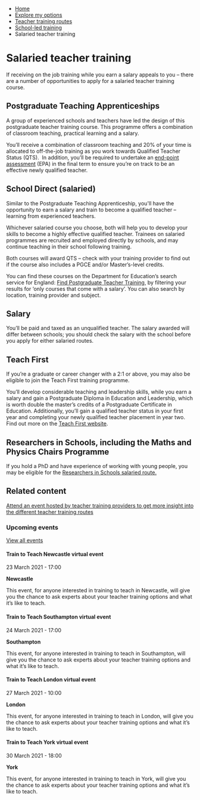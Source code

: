 *   [Home](/)
*   [Explore my options](/explore-my-options)
*   [Teacher training routes](/explore-my-options/teacher-training-routes)
*   [School-led training](/explore-my-options/teacher-training-routes/school-led-training)
*   Salaried teacher training

Salaried teacher training
=========================

If receiving on the job training while you earn a salary appeals to you – there are a number of opportunities to apply for a salaried teacher training course. 

Postgraduate Teaching Apprenticeships
-------------------------------------

A group of experienced schools and teachers have led the design of this postgraduate teacher training course. This programme offers a combination of classroom teaching, practical learning and a salary.

You’ll receive a combination of classroom teaching and 20% of your time is allocated to off-the-job training as you work towards Qualified Teacher Status (QTS).  In addition, you’ll be required to undertake an [end-point assessment](https://www.gov.uk/government/publications/apprenticeship-standard-teacher-approved-for-delivery) (EPA) in the final term to ensure you’re on track to be an effective newly qualified teacher. 

School Direct (salaried)
------------------------

Similar to the Postgraduate Teaching Apprenticeship, you'll have the opportunity to earn a salary and train to become a qualified teacher – learning from experienced teachers.

Whichever salaried course you choose, both will help you to develop your skills to become a highly effective qualified teacher. Trainees on salaried programmes are recruited and employed directly by schools, and may continue teaching in their school following training. 

Both courses will award QTS – check with your training provider to find out if the course also includes a PGCE and/or Master’s-level credits. 

You can find these courses on the Department for Education’s search service for England: [Find Postgraduate Teacher Training](https://www.gov.uk/guidance/find-postgraduate-teacher-training-courses-in-england), by filtering your results for ‘only courses that come with a salary’. You can also search by location, training provider and subject. 

Salary
------

You’ll be paid and taxed as an unqualified teacher. The salary awarded will differ between schools; you should check the salary with the school before you apply for either salaried routes.

Teach First 
------------

If you’re a graduate or career changer with a 2:1 or above, you may also be eligible to join the Teach First training programme.

You’ll develop considerable teaching and leadership skills, while you earn a salary and gain a Postgraduate Diploma in Education and Leadership, which is worth double the master’s credits of a Postgraduate Certificate in Education. Additionally, you’ll gain a qualified teacher status in your first year and completing your newly qualified teacher placement in year two. Find out more on the [Teach First website](https://www.teachfirst.org.uk/training-programme). 

Researchers in Schools, including the Maths and Physics Chairs Programme
------------------------------------------------------------------------

If you hold a PhD and have experience of working with young people, you may be eligible for the [Researchers in Schools salaried route.](https://researchersinschools.org/info-for-researchers/)

Related content
---------------

[Attend an event hosted by teacher training providers to get more insight into the different teacher training routes](/node/2162 "Attend an event hosted by a training provider")

### Upcoming events

[View all events](/teaching-events)

[](/teaching-events/train-to-teach-events/train-to-teach-newcastle-virtual-event-230321)

#### Train to Teach Newcastle virtual event

23 March 2021 - 17:00

**Newcastle**

This event, for anyone interested in training to teach in Newcastle, will give you the chance to ask experts about your teacher training options and what it’s like to teach.

[](/teaching-events/train-to-teach-events/train-to-teach-southampton-virtual-event-240321)

#### Train to Teach Southampton virtual event

24 March 2021 - 17:00

**Southampton**

This event, for anyone interested in training to teach in Southampton, will give you the chance to ask experts about your teacher training options and what it’s like to teach.

[](/teaching-events/train-to-teach-events/train-to-teach-london-virtual-event-270321)

#### Train to Teach London virtual event

27 March 2021 - 10:00

**London**

This event, for anyone interested in training to teach in London, will give you the chance to ask experts about your teacher training options and what it’s like to teach.

[](/teaching-events/train-to-teach-events/train-to-teach-york-virtual-event-300321)

#### Train to Teach York virtual event

30 March 2021 - 18:00

**York**

This event, for anyone interested in training to teach in York, will give you the chance to ask experts about your teacher training options and what it’s like to teach.